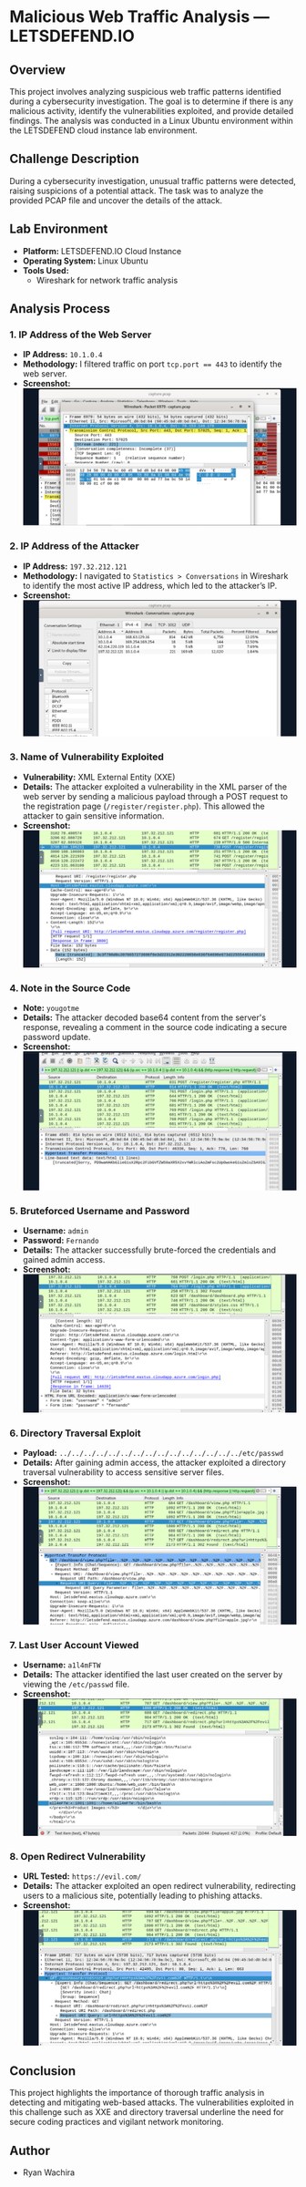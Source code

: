 # Malicious Web Traffic Analysis — LETSDEFEND.IO

## Overview
This project involves analyzing suspicious web traffic patterns identified during a cybersecurity investigation. The goal is to determine if there is any malicious activity, identify the vulnerabilities exploited, and provide detailed findings. The analysis was conducted in a Linux Ubuntu environment within the LETSDEFEND cloud instance lab environment.

## Challenge Description
During a cybersecurity investigation, unusual traffic patterns were detected, raising suspicions of a potential attack. The task was to analyze the provided PCAP file and uncover the details of the attack.

## Lab Environment
- **Platform:** LETSDEFEND.IO Cloud Instance
- **Operating System:** Linux Ubuntu
- **Tools Used:**
  - Wireshark for network traffic analysis

## Analysis Process

### 1. **IP Address of the Web Server**
   - **IP Address:** `10.1.0.4`
   - **Methodology:** I filtered traffic on port `tcp.port == 443` to identify the web server.
   - **Screenshot:**  
     ![Web Server IP](Screenshots/screenshot1.png)

### 2. **IP Address of the Attacker**
   - **IP Address:** `197.32.212.121`
   - **Methodology:** I navigated to `Statistics > Conversations` in Wireshark to identify the most active IP address, which led to the attacker’s IP.
   - **Screenshot:**  
     ![Attacker IP](Screenshots/screenshot2.png)

### 3. **Name of Vulnerability Exploited**
   - **Vulnerability:** XML External Entity (XXE)
   - **Details:** The attacker exploited a vulnerability in the XML parser of the web server by sending a malicious payload through a POST request to the registration page (`/register/register.php`). This allowed the attacker to gain sensitive information.
   - **Screenshot:**  
     ![XXE Attack](Screenshots/screenshot3.png)

### 4. **Note in the Source Code**
   - **Note:** `yougotme`
   - **Details:** The attacker decoded base64 content from the server's response, revealing a comment in the source code indicating a secure password update.
   - **Screenshot:**  
     ![Source Code Note](Screenshots/screenshot4.png)

### 5. **Bruteforced Username and Password**
   - **Username:** `admin`
   - **Password:** `Fernando`
   - **Details:** The attacker successfully brute-forced the credentials and gained admin access.
   - **Screenshot:**  
     ![Bruteforce](Screenshots/screenshot5.png)

### 6. **Directory Traversal Exploit**
   - **Payload:** `../../../../../../../../../../../../../../../etc/passwd`
   - **Details:** After gaining admin access, the attacker exploited a directory traversal vulnerability to access sensitive server files.
   - **Screenshot:**  
     ![Directory Traversal](Screenshots/screenshot6.png)

### 7. **Last User Account Viewed**
   - **Username:** `a1l4mFTW`
   - **Details:** The attacker identified the last user created on the server by viewing the `/etc/passwd` file.
   - **Screenshot:**  
     ![Last User](Screenshots/screenshot7.png)

### 8. **Open Redirect Vulnerability**
   - **URL Tested:** `https://evil.com/`
   - **Details:** The attacker exploited an open redirect vulnerability, redirecting users to a malicious site, potentially leading to phishing attacks.
   - **Screenshot:**  
     ![Open Redirect](Screenshots/screenshot8.png)

## Conclusion
This project highlights the importance of thorough traffic analysis in detecting and mitigating web-based attacks. The vulnerabilities exploited in this challenge such as XXE and directory traversal underline the need for secure coding practices and vigilant network monitoring.

## Author
- Ryan Wachira

